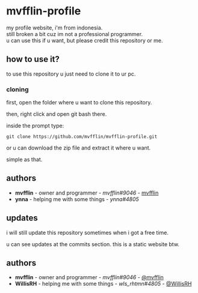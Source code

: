 # mvfflin-profile

my profile website, i'm from indonesia.
<br>
still broken a bit cuz im not a professional programmer.
<br>
u can use this if u want, but please credit this repository or me.

## how to use it?

to use this repository u just need to clone it to ur pc.

### cloning

first, open the folder where u want to clone this repository.

then, right click and open git bash there.

inside the prompt type:

```
git clone https://github.com/mvfflin/mvfflin-profile.git
```

or u can download the zip file and extract it where u want.

simple as that.

## authors

- **mvfflin** - owner and programmer - _mvfflin#9046_ - [mvfflin](https://github.com/mvfflin)
- **ynna** - helping me with some things - _ynna#4805_

## updates

i will still update this repository sometimes when i got a free time.

u can see updates at the commits section.
this is a static website btw.

## authors

- **mvfflin** - owner and programmer - _mvfflin#9046_ - [@mvfflin](https://github.com/mvfflin)
- **WillisRH** - helping me with some things - _wls_rhtmn#4805_ - [@WillisRH](https://github.com/WillisRH)
